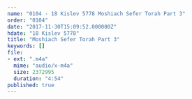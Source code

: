 ```yaml
---
name: "0104 - 18 Kislev 5778 Moshiach Sefer Torah Part 3"
order: "0104"
date: "2017-11-30T15:09:52.000000Z"
hdate: "18 Kislev 5778"
title: "Moshiach Sefer Torah Part 3"
keywords: []
file:
- ext: ".m4a"
  mime: "audio/x-m4a"
  size: 2372995
  duration: "4:54"
published: true
---
```


